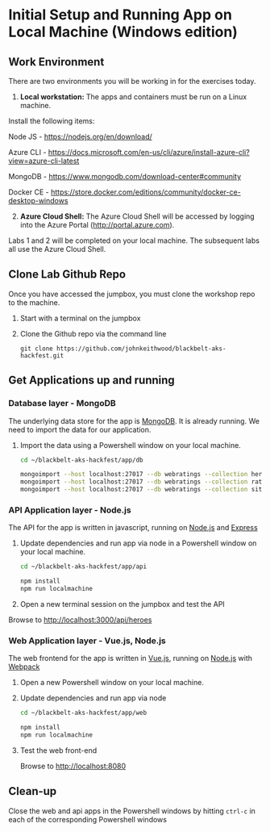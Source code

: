 # Initial Setup and Running App on Local Machine (Windows edition)

## Work Environment

There are two environments you will be working in for the exercises today.

1. **Local workstation:** The apps and containers must be run on a Linux machine. 

Install the following items:

Node JS - https://nodejs.org/en/download/

Azure CLI - https://docs.microsoft.com/en-us/cli/azure/install-azure-cli?view=azure-cli-latest

MongoDB - https://www.mongodb.com/download-center#community

Docker CE - https://store.docker.com/editions/community/docker-ce-desktop-windows

2. **Azure Cloud Shell:** The Azure Cloud Shell will be accessed by logging into the Azure Portal (http://portal.azure.com).

Labs 1 and 2 will be completed on your local machine. The subsequent labs all use the Azure Cloud Shell.

## Clone Lab Github Repo

Once you have accessed the jumpbox, you must clone the workshop repo to the machine.

1. Start with a terminal on the jumpbox
2. Clone the Github repo via the command line

    ```
    git clone https://github.com/johnkeithwood/blackbelt-aks-hackfest.git
    ```

## Get Applications up and running

### Database layer - MongoDB

The underlying data store for the app is [MongoDB](https://www.mongodb.com/ "MongoDB Homepage"). It is already running. We need to import the data for our application.

1. Import the data using a Powershell window on your local machine. 

    ```bash
    cd ~/blackbelt-aks-hackfest/app/db

    mongoimport --host localhost:27017 --db webratings --collection heroes --file ./heroes.json --jsonArray
    mongoimport --host localhost:27017 --db webratings --collection ratings --file ./ratings.json --jsonArray
    mongoimport --host localhost:27017 --db webratings --collection sites --file ./sites.json --jsonArray
    ```

### API Application layer - Node.js

The API for the app is written in javascript, running on [Node.js](https://nodejs.org/en/ "Node.js Homepage") and [Express](http://expressjs.com/ "Express Homepage")

1. Update dependencies and run app via node in a Powershell window on your local machine. 

    ```bash
    cd ~/blackbelt-aks-hackfest/app/api

    npm install
    npm run localmachine
    ```

2. Open a new terminal session on the jumpbox and test the API

Browse to <http://localhost:3000/api/heroes>

### Web Application layer - Vue.js, Node.js

The web frontend for the app is written in [Vue.js](https://vuejs.org/Vue "Vue.js Homepage"), running on [Node.js](https://nodejs.org/en/ "Node.js Homepage") with [Webpack](https://webpack.js.org/ "Webpack Homepage")

1. Open a new Powershell window on your local machine.
2. Update dependencies and run app via node

    ```bash
    cd ~/blackbelt-aks-hackfest/app/web

    npm install
    npm run localmachine
    ```
3. Test the web front-end

    Browse to <http://localhost:8080>
    

## Clean-up

Close the web and api apps in the Powershell windows by hitting `ctrl-c` in each of the corresponding Powershell windows
